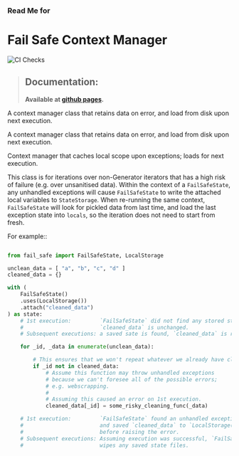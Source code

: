 ### Read Me for
# Fail Safe Context Manager

![CI Checks](https://github.com/denwong47/fail_safe/actions/workflows/CI.yml/badge.svg?branch=main)

> ## **Documentation**:
>
> **Available at [github pages](https://denwong47.github.io/fail_safe/).**

A context manager class that retains data on error, and load from disk upon next execution.

A context manager class that retains data on error, and load from disk upon next execution.

Context manager that caches local scope upon exceptions; loads for next execution.

This class is for iterations over non-Generator iterators that has a high risk of
failure (e.g. over unsanitised data). Within the context of a
`FailSafeState`, any unhandled exceptions will cause `FailSafeState`
to write the attached local variables to `StateStorage`. When re-running the
same context, `FailSafeState` will look for pickled data from last time,
and load the last exception state into `locals`, so the iteration does not
need to start from fresh.

For example::

```py

from fail_safe import FailSafeState, LocalStorage

unclean_data = [ "a", "b", "c", "d" ]
cleaned_data = {}

with (
    FailSafeState()
    .uses(LocalStorage())
    .attach("cleaned_data")
) as state:
    # 1st execution:         `FailSafeState` did not find any stored state,
    #                        `cleaned_data` is unchanged.
    # Subsequent executions: a saved sate is found, `cleaned_data` is replaced.

    for _id, _data in enumerate(unclean_data):

        # This ensures that we won't repeat whatever we already have cleaned.
        if _id not in cleaned_data:
            # Assume this function may throw unhandled exceptions
            # because we can't foresee all of the possible errors;
            # e.g. webscrapping.
            #
            # Assuming this caused an error on 1st execution.
            cleaned_data[_id] = some_risky_cleaning_func(_data)

    # 1st execution:         `FailSafeState` found an unhandled exception,
    #                        and saved `cleaned_data` to `LocalStorage()`
    #                        before raising the error.
    # Subsequent executions: Assuming execution was successful, `FailSafeState`
    #                        wipes any saved state files.

```
